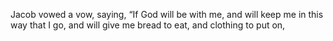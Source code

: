 Jacob vowed a vow, saying, “If God will be with me, and will keep me in this way that I go, and will give me bread to eat, and clothing to put on,